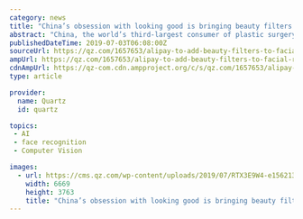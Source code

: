```yaml
---
category: news
title: "China’s obsession with looking good is bringing beauty filters to facial-recognition payments"
abstract: "China, the world’s third-largest consumer of plastic surgery, and an avid user of beauty filters on photo and live-streaming apps, is bringing self-enhancement into the financial domain."
publishedDateTime: 2019-07-03T06:08:00Z
sourceUrl: https://qz.com/1657653/alipay-to-add-beauty-filters-to-facial-recognition-payment/
ampUrl: https://qz.com/1657653/alipay-to-add-beauty-filters-to-facial-recognition-payment/amp/
cdnAmpUrl: https://qz-com.cdn.ampproject.org/c/s/qz.com/1657653/alipay-to-add-beauty-filters-to-facial-recognition-payment/amp/
type: article

provider:
  name: Quartz
  id: quartz

topics:
 - AI
 - face recognition
 - Computer Vision

images:
  - url: https://cms.qz.com/wp-content/uploads/2019/07/RTX3E9W4-e1562133203565.jpg?quality=75&amp;strip=all&amp;w=1400
    width: 6669
    height: 3763
    title: "China’s obsession with looking good is bringing beauty filters to facial-recognition payments"
---
```


